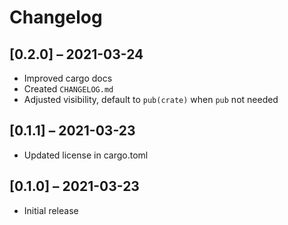 # Changelog

## [0.2.0] – 2021-03-24

- Improved cargo docs
- Created `CHANGELOG.md`
- Adjusted visibility, default to `pub(crate)` when `pub` not needed

## [0.1.1] – 2021-03-23

- Updated license in cargo.toml

## [0.1.0] – 2021-03-23

- Initial release
